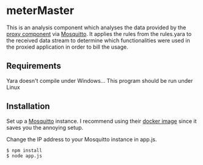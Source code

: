 # meterMaster
This is an analysis component which analyses the data provided by the [proxy component](https://github.com/SimonBortnik/meterProxy) via [Mosquitto](https://mosquitto.org/download/).
It applies the rules from the rules.yara to the received data stream to determine which functionalities were used in the proxied application in order to bill the usage.
## Requirements
Yara doesn't compile under Windows... This program should be run under Linux
## Installation
Set up a [Mosquitto](https://mosquitto.org/download/) instance. I recommend using their [docker image](https://hub.docker.com/_/eclipse-mosquitto) since it saves you the annoying setup.

Change the IP address to your Mosquitto instance in app.js.

```shell
$ npm install
$ node app.js
```
